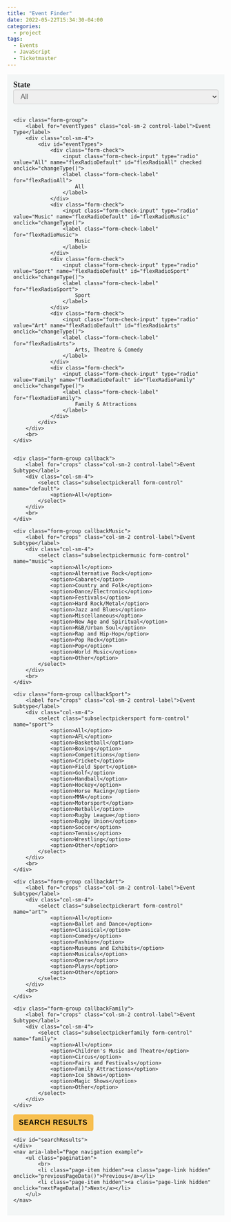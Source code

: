 ```yaml
---
title: "Event Finder"
date: 2022-05-22T15:34:30-04:00
categories:
  - project
tags:
  - Events
  - JavaScript
  - Ticketmaster
---
```

<title>Event finder that utilises the ticketmaster API</title>
<!-- Latest compiled and minified JavaScript -->
<!-- First include jquery js -->
<script src="//code.jquery.com/jquery-1.12.0.min.js"></script>
<script src="//code.jquery.com/jquery-migrate-1.2.1.min.js"></script>

<!-- Then include bootstrap js -->
<script src="https://maxcdn.bootstrapcdn.com/bootstrap/3.3.6/js/bootstrap.min.js" integrity="sha384-0mSbJDEHialfmuBBQP6A4Qrprq5OVfW37PRR3j5ELqxss1yVqOtnepnHVP9aJ7xS" crossorigin="anonymous"></script>



<style>
	.btn, .btn:hover {
	    font-weight: 600;
	    font-size: 16px !important;
	    font-family: Montserrat,sans-serif;
	    font-weight: 700;
	    display: inline-block;
	    padding: 10px 25px;
	    text-align: center;
	    white-space: nowrap;
	    text-transform: uppercase;
	    letter-spacing: 1px;
	    color: #444;
	    border: 2px solid rgba(68,68,68,.19);
	    background-image: none;
	    -webkit-user-select: none;
	    -ms-user-select: none;
	    user-select: none;
	    transition: color .2s ease,border-color .2s ease,background-color .2s ease;
	    display: inline-block;
	    font-weight: 400;
	    color: #212529;
	    background-color: #545b62;
	    text-align: center;
	    vertical-align: middle;
	    -webkit-user-select: none;
	    -moz-user-select: none;
	    -ms-user-select: none;
	    user-select: none;
	    background-color: transparent;
	    border: 1px solid transparent;
	    padding: 0.375rem 0.75rem;
	    line-height: 1.5;
	    border-radius: 0.25rem;
	    transition: color .15s ease-in-out,background-color .15s ease-in-out,border-color .15s ease-in-out,box-shadow .15s ease-in-out;
	}
	
	.pagination>li>a, .pagination>li>span {
	    font-size: 16px !important;
	}
	
	form br {
	    display: initial;
	}
	label {
	    display: initial !important;
	    font-family: var( --e-global-typography-text-font-family ), Sans-serif;
	    margin-bottom: 5px;
	    font-size: 18px;
	}
	form {
	    margin: 0 0 5px 0;
	    padding: 1em;
	    background-color: #f3f6f6;
	}
	.elementor-widget-text-editor {
		color: #212529;
		font-family: var( --e-global-typography-text-font-family ), Sans-serif;
		font-weight: var( --e-global-typography-text-font-weight );
	}
	
	label {
		display: initial !important;
		font-family: var( --e-global-typography-text-font-family ), Sans-serif;
		margin-bottom: 5px;
	}
	
	.form-group.callbackFamily {
		padding-bottom: 30.39px;
	}
	
	label.col-sm-2.control-label {font-family: var( --e-global-typography-text-font-family ), Sans-serif;
	font-weight: bold;font-size: 18px;margin-bottom: 10px;}
	.well {
	color: #212529;
	border-radius: 0.25rem;
	font-family: var( --e-global-typography-text-font-family ), Sans-serif;
	font-weight: var( --e-global-typography-text-font-weight );
	font-size: 16px;
	min-height: 20px;
	padding: 19px;
	margin-bottom: 20px;
	background-color: #f1f1f1;
	border: 1px solid #ced4da;
	border-radius: 4px
	px
	;
	-webkit-box-shadow: inset 0 1px 1px rgb(0 0 0 / 5%);
	box-shadow: inset 0 1px 1px rgb(0 0 0 / 5%);
	}
	.hidden {
	display: none;
	}

	.pagination>li>a, .pagination>li>span {position: relative;
	float: left;
	padding: 6px 12px;
	line-height: 1.5;
	color: #000;
	text-transform: uppercase;text-align: center;text-decoration: none;
	background-color: #F7BF50;
	border: 1px solid #ddd;font-weight: 600;font-size: 1rem;font-family: Montserrat,sans-serif;
    border-top-left-radius: 4px;
    border-bottom-left-radius: 4px;}

	.pagination>li:last-child>a, .pagination>li:last-child>span {border-top-right-radius: 0.25rem;
    border-bottom-right-radius: 0.25rem;
    border-top-left-radius: 0 !important;
    border-bottom-left-radius: 0 !important;}

	.pagination>li:last-child>a, .pagination>li:last-child>span {border-top-right-radius: 4px;
	border-bottom-right-radius: 4px;}

	li.page-item {}

	.pagination>li {display: inline;}

	li.page-item {}

	.pagination>li:first-child>a, .pagination>li:first-child>span {margin-left: 0;
	border-top-left-radius: 4px;
	border-bottom-left-radius: 4px;margin-left: -18px;}

	.pagination>li>a:hover {color: #fff;}
	.btn {
	font-weight: 600;
	font-size: 16px !important;
	display: inline-block;
	color: #212529;
	background-color: #545b62;
	text-align: center;
	vertical-align: middle;
	-webkit-user-select: none;
	-moz-user-select: none;
	-ms-user-select: none;
	user-select: none;
	background-color: transparent;
	border: 1px solid transparent;
	padding: 0.375rem 0.75rem;
	font-size: 1rem;
	line-height: 1.5;
	border-radius: 0.25rem;
	transition: color .15s ease-in-out,background-color .15s ease-in-out,border-color .15s ease-in-out,box-shadow .15s
	ease-in-out;
	}
	.btn-secondary, .btn-secondary:focus, .btn-secondary:active {
	color: #000;
	background-color: #F7BF50 !important;
	border-color: #F7BF50 !important;
	box-shadow: none;
	}
	body {
	overflow: hidden;
	font-family: Calibri, "Times new roman", Serif;
	}
	.form-control {display: block;
	width: 100%;
	height: 34px;
	padding: 6px 12px;
	font-size: 16px;
	line-height: 1.42857143;
	color: #555;
	
	background-image: none;
	border: 1px solid #ccc;
	left: 100px;border-radius: 4px;
	-webkit-box-shadow: inset 0 1px 1px rgb(0 0 0 / 8%);
	box-shadow: inset 0 1px 1px rgb(0 0 0 / 8%);
	-webkit-transition: border-color ease-in-out .15s,-webkit-box-shadow ease-in-out .15s;
	-o-transition: border-color ease-in-out .15s,box-shadow ease-in-out .15s;
	transition: border-color ease-in-out .15s,box-shadow ease-in-out .15s;}

	input[type=text] {background-color: #f1f1f1;width: 100%;}

	.btn-block {width: 100%;}

	.form-group {}

	.rowClear {
	display: flex;
	flex-wrap: none;
	margin-right: -15px;
	margin-left: 0px;
	margin-top: -38px;
	}

	.btn-secondary:hover {color: #fff;}

	.btn-default:hover {color: #fff;}

	.btn-default {color: #fff;background: #32373C;}

	.btn-default:hover {border-color: #F7BF50;color: #000;background: #F7BF50;}

	.row {
	display: flex;
	flex-wrap: wrap;
	margin-right: 0px;
	margin-left: 0px;}

	#wrapper {
	min-height: 100%;
	height: 100%;
	width: 100%;
	position: absolute;
	top: 0px;
	left: 0;
	display: inline-block;
	}
	#main-wrapper {
	height: 100%;
	overflow-y: auto;
	padding: 50px 0 0px 0;
	}

	#main {
	position: relative;
	height: 100%;
	overflow-y: auto;
	padding: 0 15px;
	}

	#sidebar-wrapper {
	height: 100%;
	padding: 50px 0 0px 0;
	position: fixed;
	border-right: 1px solid gray;
	}

	#sidebar {
	position: relative;
	height: 100%;
	overflow-y: auto;
	}

	#sidebar .list-group-item {
	border-radius: 0;
	border-left: 0;
	border-right: 0;
	border-top: 0;
	}

	.headline {
	width: 100%;
	height: 40px;
	background: #eee;
	margin-bottom: 20px;
	border-top: solid 1px #ccc;
	border-bottom: solid 1px #ccc;
	}

	.headline p {
	position: relative;
	top: 10px;
	left: 150px;
	font-weight: 700;
	}

	.btn {
	display: inline-block;
	}

	@media (max-width: 992px) {
	body {
	padding-top: 0px;
	}
	}

	@media (min-width: 992px) {
	#main-wrapper {
	float: right;
	}
	}

	@media (max-width: 992px) {
	#main-wrapper {
	padding-top: 0px;
	}
	}

	@media (max-width: 992px) {
	#sidebar-wrapper {
	position: static;
	height: auto;
	max-height: 300px;
	border-right: 0;
	}
	}
	.callback{

	}
	.callbackMusic{
	display:none;
	}
	.callbackSport{
	display:none;
	}
	.callbackArt{
	display:none;
	}
	.callbackFamily{
	display:none;
	}
	body{
	overflow:scroll
	}
	summary {
	display: list-item
	}
	
	
</style>

<form class="form-horizontal">
	<div class="form-group">
		<label for="state" class="col-sm-2 control-label">State</label>
		<div class="col-sm-4">
			<select class="selectpicker form-control" name="state">
				<option>All</option>
				<option>New South Wales</option>
				<option>Victoria</option>
				<option>Queensland</option>
				<option>South Australia</option>
				<option>Western Australia</option>
				<option>Tasmania</option>
				<option>Northern Territory</option>
				<option>Australian Capital Territory</option>
			</select>
		</div>
		<br>
	</div>

	<div class="form-group">
		<label for="eventTypes" class="col-sm-2 control-label">Event Type</label>
		<div class="col-sm-4">
            <div id="eventTypes">
                <div class="form-check">
                    <input class="form-check-input" type="radio" value="All" name="flexRadioDefault" id="flexRadioAll" checked onclick="changeType()">
                    <label class="form-check-label" for="flexRadioAll">
                        All
                    </label>
                </div>
                <div class="form-check">
                    <input class="form-check-input" type="radio" value="Music" name="flexRadioDefault" id="flexRadioMusic" onclick="changeType()">
                    <label class="form-check-label" for="flexRadioMusic">
                        Music
                    </label>
                </div>
                <div class="form-check">
                    <input class="form-check-input" type="radio" value="Sport" name="flexRadioDefault" id="flexRadioSport" onclick="changeType()">
                    <label class="form-check-label" for="flexRadioSport">
                        Sport
                    </label>
                </div>
                <div class="form-check">
                    <input class="form-check-input" type="radio" value="Art" name="flexRadioDefault" id="flexRadioArts" onclick="changeType()">
                    <label class="form-check-label" for="flexRadioArts">
                        Arts, Theatre & Comedy
                    </label>
                </div>
                <div class="form-check">
                    <input class="form-check-input" type="radio" value="Family" name="flexRadioDefault" id="flexRadioFamily" onclick="changeType()">
                    <label class="form-check-label" for="flexRadioFamily">
                        Family & Attractions
                    </label>
                </div>
            </div>
		</div>
		<br>
	</div>
   

	<div class="form-group callback">
		<label for="crops" class="col-sm-2 control-label">Event Subtype</label>
		<div class="col-sm-4">
			<select class="subselectpickerall form-control" name="default">
				<option>All</option>
			</select>
		</div>
		<br>
	</div>

	<div class="form-group callbackMusic">
		<label for="crops" class="col-sm-2 control-label">Event Subtype</label>
		<div class="col-sm-4">
			<select class="subselectpickermusic form-control" name="music">
				<option>All</option>
				<option>Alternative Rock</option>
				<option>Cabaret</option>
				<option>Country and Folk</option>
				<option>Dance/Electronic</option>
				<option>Festivals</option>
				<option>Hard Rock/Metal</option>
				<option>Jazz and Blues</option>
				<option>Miscellaneous</option>
				<option>New Age and Spiritual</option>
				<option>R&B/Urban Soul</option>
				<option>Rap and Hip-Hop</option>
				<option>Pop Rock</option>
				<option>Pop</option>
				<option>World Music</option>
				<option>Other</option>
			</select>
		</div>
		<br>
	</div>

	<div class="form-group callbackSport">
		<label for="crops" class="col-sm-2 control-label">Event Subtype</label>
		<div class="col-sm-4">
			<select class="subselectpickersport form-control" name="sport">
				<option>All</option>
				<option>AFL</option>
				<option>Basketball</option>
				<option>Boxing</option>
				<option>Competitions</option>
				<option>Cricket</option>
				<option>Field Sport</option>
				<option>Golf</option>
				<option>Handball</option>
				<option>Hockey</option>
				<option>Horse Racing</option>
				<option>MMA</option>
				<option>Motorsport</option>
				<option>Netball</option>
				<option>Rugby League</option>
				<option>Rugby Union</option>
				<option>Soccer</option>
				<option>Tennis</option>
				<option>Wrestling</option>
				<option>Other</option>
			</select>
		</div>
		<br>
	</div>

	<div class="form-group callbackArt">
		<label for="crops" class="col-sm-2 control-label">Event Subtype</label>
		<div class="col-sm-4">
			<select class="subselectpickerart form-control" name="art">
				<option>All</option>
				<option>Ballet and Dance</option>
				<option>Classical</option>
				<option>Comedy</option>
				<option>Fashion</option>
				<option>Museums and Exhibits</option>
				<option>Musicals</option>
				<option>Opera</option>
				<option>Plays</option>
				<option>Other</option>
			</select>
		</div>
		<br>
	</div>

	<div class="form-group callbackFamily">
		<label for="crops" class="col-sm-2 control-label">Event Subtype</label>
		<div class="col-sm-4">
			<select class="subselectpickerfamily form-control" name="family">
				<option>All</option>
				<option>Children's Music and Theatre</option>
				<option>Circus</option>
				<option>Fairs and Festivals</option>
				<option>Family Attractions</option>
				<option>Ice Shows</option>
				<option>Magic Shows</option>
				<option>Other</option>
			</select>
		</div>
	</div>
<div class="row">
		<div class="col-sm-offset-1 col-sm-10">
			<button type="button" class="btn btn-secondary" onclick="onSearchResultsClick()">Search Results</button>
		</div>
	</div>
	

	
	<div id="searchResults">
	</div>
	<nav aria-label="Page navigation example">
		<ul class="pagination">
			<br>
			<li class="page-item hidden"><a class="page-link hidden" onclick="previousPageData()">Previous</a></li>
			<li class="page-item hidden"><a class="page-link hidden" onclick="nextPageData()">Next</a></li>
		</ul>
	</nav>

<script>
	var currentQuery;

	$('input[type=radio]').on('change', function () {
		if ($(this).val() == "Music") {
			$('.upload').hide();
			$('.callback').hide();
			$('.callbackSport').hide();
			$('.callbackArt').hide();
			$('.callbackFamily').hide();
			$('.callbackMusic').show();
		} else if ($(this).val() == "Sport") {
			$('.upload').hide();
			$('.callback').hide();
			$('.callbackSport').show();
			$('.callbackArt').hide();
			$('.callbackFamily').hide();
			$('.callbackMusic').hide();
		} else if ($(this).val() == "Art") {
			$('.upload').hide();
			$('.callback').hide();
			$('.callbackSport').hide();
			$('.callbackArt').show();
			$('.callbackFamily').hide();
			$('.callbackMusic').hide();
		} else if ($(this).val() == "Family") {
			$('.upload').hide();
			$('.callback').hide();
			$('.callbackSport').hide();
			$('.callbackArt').hide();
			$('.callbackFamily').show();
			$('.callbackMusic').hide();
		} else if ($(this).val() == "All") {
			$('.upload').hide();
			$('.callback').show();
			$('.callbackSport').hide();
			$('.callbackArt').hide();
			$('.callbackFamily').hide();
			$('.callbackMusic').hide();
		}
	});


	stateDict = {
		"All": "All",
		"New South Wales": "NSW",
		"Victoria": "VIC",
		"Queensland": "QLD",
		"South Australia": "SA",
		"Western Australia": "WA",
		"Tasmania": "TAS",
		"Northern Territory": "NT",
		"Australian Capital Territory": "ACT"
	}

	async function getEventData(state, keyword) {

		const loadingOverlay = document.getElementsByClassName('loading-overlay')?.[0];

		var res;
		if (state == "All") {
			currentQuery =
				`https://app.ticketmaster.com/discovery/v2/events.json?keyword=${keyword}&countryCode=AU&apikey=KiqhEiBfJaj2xsSb0iNNO8rp7zislaiC&countryCode=AU&sort=date,asc&size=10`
			res = await
			fetch(`https://app.ticketmaster.com/discovery/v2/events.json?keyword=${keyword}&countryCode=AU&apikey=KiqhEiBfJaj2xsSb0iNNO8rp7zislaiC&countryCode=AU&sort=date,asc&size=10`);
		} else if (state == undefined) {
			currentQuery =
				`https://app.ticketmaster.com/discovery/v2/events.json?keyword=${keyword}&countryCode=AU&apikey=KiqhEiBfJaj2xsSb0iNNO8rp7zislaiC&countryCode=AU&sort=date,asc&size=10`
			res = await
			fetch(`https://app.ticketmaster.com/discovery/v2/events.json?keyword=${keyword}&countryCode=AU&apikey=KiqhEiBfJaj2xsSb0iNNO8rp7zislaiC&countryCode=AU&sort=date,asc&size=10`);
		} else {
			currentQuery =
				`https://app.ticketmaster.com/discovery/v2/events.json?keyword=${keyword}&countryCode=AU&apikey=KiqhEiBfJaj2xsSb0iNNO8rp7zislaiC&stateCode=${state}&sort=date,asc&size=10`
			res = await
			fetch(`https://app.ticketmaster.com/discovery/v2/events.json?keyword=${keyword}&countryCode=AU&apikey=KiqhEiBfJaj2xsSb0iNNO8rp7zislaiC&stateCode=${state}&sort=date,asc&size=10`);
		}
		const json = await res.json();

		var element = document.getElementsByClassName("page-item hidden");
		for (i = 0; i < element.length; i++) {
			element[i].classList.remove("hidden");
		}
		var
			element = document.getElementsByClassName("page-item hidden");
		for (i = 0; i < element.length; i++) {
			element[i].classList.remove("hidden");
		}
		var element = document.getElementsByClassName("page-link hidden");
		for (i = 0; i < element.length; i++) {
			element[i].classList.remove("hidden");
		}
		var
			element = document.getElementsByClassName("page-link hidden");
		for (i = 0; i < element.length; i++) {
			element[i].classList.remove("hidden");
		}
		return json;
	}
	async function youGotNextMarty(url) {
		const
			loadingOverlay = document.getElementsByClassName('loading-overlay')?.[0];
		var res;
		res = await fetch(url);
		const
			json = await res.json();
		return json;
	}
	var selectedItemState, selectedItemType, selectedItemSubtypeAll, selectedItemSubtypeMusic, selectedItemSubtypeSport, selectedItemSubtypeArt, selectedItemSubtypeFamily;
	var subtypeActive = -1;
	$('.selectpicker').change(function () {
		selectedItemState = $('.selectpicker').val();
	});
	
    function changeType(){
        selectedItemType = document.querySelector('input[type=radio]:checked').value;
        console.log(selectedItemType)
    }



	$('.subselectpickerall').change(function () {
		selectedItemSubtypeAll = $('.subselectpickerall').val();
		subtypeActive = 0;
	});
	$('.subselectpickermusic').change(function () {
		selectedItemSubtypeMusic = $('.subselectpickermusic').val();
		subtypeActive = 1;
	});
	$('.subselectpickersport').change(function () {
		selectedItemSubtypeSport = $('.subselectpickersport').val();
		subtypeActive = 2;
	});
	$('.subselectpickerart').change(function () {
		selectedItemSubtypeArt = $('.subselectpickerart').val();
		subtypeActive = 3;
	});
	$('.subselectpickerfamily').change(function () {
		selectedItemSubtypeFamily = $('.subselectpickerfamily').val();
		subtypeActive = 4;
	});
	$("#clear :button").click(function () {
		$('select[name=state]').val('All');
		$('select[name=eventTypes]').val('All');
		$('select[name=default]').val('All');
		$('select[name=music]').val('All');
		$('select[name=sport]').val('All');
		$('select[name=art]').val('All');
		$('select[name=family]').val('All');
	});
	var
		currentQuery;
	var pageNo;

	function onSearchResultsClick() {
		state = selectedItemState 
		category = selectedItemType

		if (subtypeActive == -1) {
			keyword = category
		}
		if (subtypeActive == 0) {
			keyword = ''
		} else if (subtypeActive == 1) {
			if (selectedItemSubtypeMusic == 'All') {
				keyword = category
			} else {
				if (selectedItemSubtypeMusic == 'All') {
					keyword = category
				} else {
					keyword = selectedItemSubtypeMusic
				}
			}
		} else if (subtypeActive == 2) {
			if (selectedItemSubtypeSport == 'All') {
				keyword = category
			} else {
				if (selectedItemSubtypeSport == undefined) {
					keyword = category
				} else {
					keyword = selectedItemSubtypeSport
				}
			}
		} else if (subtypeActive == 3) {
			if (selectedItemSubtypeArt == 'All') {
				keyword = category
			} else {
				if (selectedItemSubtypeArt == undefined) {
					keyword = category
				} else {
					keyword = selectedItemSubtypeArt
				}
			}
		} else if (subtypeActive == 4) {
			if (selectedItemSubtypeFamily == 'All') {
				keyword = category
			} else {
				if (selectedItemSubtypeFamily == undefined) {
					keyword = category
				} else {
					keyword = selectedItemSubtypeFamily
				}
			}
		}
		eventData = getEventData(stateDict[state], keyword)
		eventData.then(function (result) {
			pageNo = result.page.number
            if (result.page.totalElements == 0) {
				document.getElementById("searchResults").innerHTML += "<div class='well'>" + "<br>" + "<b>No Results Found...</b>" +
					"</div>"
			}
            else{
                eventData = result._embedded.events
                for (i = 0; i < eventData.length; i++) {

                    eventCity = result._embedded.events[i]._embedded.venues[0].city.name
                    eventState = result._embedded.events[i]._embedded.venues[0].state.name

                    timeString = eventData[i].dates.start.localTime // Prepend any date. Use your birthday. 
                    const timeString12hr=new Date('1970-01-01T' + timeString + 'Z').toLocaleTimeString('en-US', {
                        timeZone: 'UTC',
                        hour12: true,
                        hour: 'numeric',
                        minute: 'numeric'
                    });
                    if (eventData[i].info == '.') {
                        var
                            eventInfo = 'No additional Information'
                    } else {
                        var eventInfo = eventData[i].info
                    }
                    if (parseInt(eventData[i].dates.start.localDate) < 2022) {} else if (parseInt(eventData[i].dates.start.localDate) > 2025) {} else {
                        eventDate = eventData[i].dates.start.localDate.split('-')[2] + "/" + eventData[i].dates.start.localDate.split('-')[1] + "/" + eventData[i].dates.start.localDate.split('-')[0]

                        
                        document.getElementById('searchResults').innerHTML += "<div class='well' id='result'><p style = 'font-size:18px' >" + " <b> " + eventData[i].name + " </b>" + "<br></p> <b> Date: </b>" + eventDate + "<br><b>Time:</b> " +
                            timeString12hr + "<br><b>Location:</b> " + (eventData[i]._embedded.venues[0].name).split(',')[0] + " - " + eventCity + ", " + eventState + "<br> <a href = " + eventData[i].url + " target ='_blank'> <b> Buy Tickets </b></a> " +
                            "<br> <details><summary> <b> Information </b></summary><p> " + eventInfo + " </p> </details>" + " </div>"
                    }
                }
            }
		})


		document.getElementById("searchResults").innerHTML = "<br>"

	}


	function nextPageData() {

		state = selectedItemState
		category = selectedItemType

		if (subtypeActive == -1) {
			keyword = category
		}

		if (subtypeActive == 0) {
			keyword = ''
		} else if (subtypeActive == 1) {
			if (selectedItemSubtypeMusic == 'All') {
				keyword = category
			} else {
				if (selectedItemSubtypeMusic == 'All') {
					keyword = category
				} else {
					keyword = selectedItemSubtypeMusic
				}
			}

		} else if (subtypeActive == 2) {
			if (selectedItemSubtypeSport == 'All') {
				keyword = category
			} else {
				if (selectedItemSubtypeSport == undefined) {
					keyword = category
				} else {
					keyword = selectedItemSubtypeSport
				}
			}
		} else if (subtypeActive == 3) {
			if (selectedItemSubtypeArt == 'All') {
				keyword = category
			} else {
				if (selectedItemSubtypeArt == undefined) {
					keyword = category
				} else {
					keyword = selectedItemSubtypeArt
				}
			}
		} else if (subtypeActive == 4) {
			if (selectedItemSubtypeFamily == 'All') {
				keyword = category
			} else {
				if (selectedItemSubtypeFamily == undefined) {
					keyword = category
				} else {
					keyword = selectedItemSubtypeFamily
				}
			}
		}

		if (pageNo = 0) {
			if (state == "All") {
				currentQuery =
					`https://app.ticketmaster.com/discovery/v2/events.json?keyword=${keyword}&countryCode=AU&apikey=KiqhEiBfJaj2xsSb0iNNO8rp7zislaiC&countryCode=AU&sort=date,asc&size=10`
			} else if (state == undefined) {
				currentQuery =
					`https://app.ticketmaster.com/discovery/v2/events.json?keyword=${keyword}&countryCode=AU&apikey=KiqhEiBfJaj2xsSb0iNNO8rp7zislaiC&countryCode=AU&sort=date,asc&size=10`
			} else {
				currentQuery =
					`https://app.ticketmaster.com/discovery/v2/events.json?keyword=${keyword}&countryCode=AU&apikey=KiqhEiBfJaj2xsSb0iNNO8rp7zislaiC&stateCode=${stateDict[state]}&sort=date,asc&size=10`
			}
		}



		eventData = youGotNextMarty(currentQuery)

		eventData.then(function (result) {



			pageNo = result.page.number + 1
			if (result.page.totalElements == 0) {
				document.getElementById("searchResults").innerHTML += "<div class='well'>" + "<b>No Results Found...</b>" +
					"</div>"
			}
			eventData = result._embedded.events
			try {
				nextQuery = "https://app.ticketmaster.com" + result._links.next.href + "&apikey=KiqhEiBfJaj2xsSb0iNNO8rp7zislaiC"
				
							currentQuery = nextQuery
			eventData = youGotNextMarty(nextQuery)


			eventData.then(function (result) {

				eventData = result._embedded.events

				if (result.page.totalElements == 0) {
					document.getElementById("searchResults").innerHTML = "<div class='well'>" + "<br>" + "<b>No Results Found.</b>" + " </div>"
				}

				for (i = 0; i < eventData.length; i++) {

                    eventCity = result._embedded.events[i]._embedded.venues[0].city.name
                    eventState = result._embedded.events[i]._embedded.venues[0].state.name

					timeString = eventData[i].dates.start.localTime // Prepend any date. Use your birthday.
					const timeString12hr = new Date('1970-01-01T' + timeString + 'Z').toLocaleTimeString('en-US', {
						timeZone: 'UTC',
						hour12: true,
						hour: 'numeric',
						minute: 'numeric'
					});
					if (eventData[i].info == '.') {
						var
							eventInfo = 'No additional Information'
					} else {
						var eventInfo = eventData[i].info
					}
					if (parseInt(eventData[i].dates.start.localDate) < 2022) {} else if (parseInt(eventData[i].dates.start.localDate) >
						2025) {} else {
						eventDate = eventData[i].dates.start.localDate.split('-')[2] + "/" + eventData[i].dates.start.localDate.split('-')[1] + "/" + eventData[i].dates.start.localDate.split('-')[0]

                        document.getElementById('searchResults').innerHTML += "<div class='well' id='result'><p style = 'font-size:18px' >" + " <b> " + eventData[i].name + " </b>" + "<br></p> <b> Date: </b>" + eventDate + "<br><b>Time:</b> " +
                            timeString12hr + "<br><b>Location:</b> " + (eventData[i]._embedded.venues[0].name).split(',')[0] + " - " + eventCity + ", " + eventState + "<br> <a href = " + eventData[i].url + " target ='_blank'> <b> Buy Tickets </b></a> " +
                            "<br> <details><summary> <b> Information </b></summary><p> " + eventInfo + " </p> </details>" + " </div>"
                        }
				}

			})
			} catch {
				document.getElementById("searchResults").innerHTML += "<div class='well'>" + "<b>No More Results...</b>" +
					"</div>"
			}




		})


		document.getElementById("searchResults").innerHTML = "<br>"

	}

	function previousPageData() {

		state = selectedItemState
		category = selectedItemType

		if (subtypeActive == -1) {
			keyword = category
		}

		if (subtypeActive == 0) {
			keyword = ''
		} else if (subtypeActive == 1) {
			if (selectedItemSubtypeMusic == 'All') {
				keyword = category
			} else {
				if (selectedItemSubtypeMusic == 'All') {
					keyword = category
				} else {
					keyword = selectedItemSubtypeMusic
				}
			}

		} else if (subtypeActive == 2) {
			if (selectedItemSubtypeSport == 'All') {
				keyword = category
			} else {
				if (selectedItemSubtypeSport == undefined) {
					keyword = category
				} else {
					keyword = selectedItemSubtypeSport
				}
			}
		} else if (subtypeActive == 3) {
			if (selectedItemSubtypeArt == 'All') {
				keyword = category
			} else {
				if (selectedItemSubtypeArt == undefined) {
					keyword = category
				} else {
					keyword = selectedItemSubtypeArt
				}
			}
		} else if (subtypeActive == 4) {
			if (selectedItemSubtypeFamily == 'All') {
				keyword = category
			} else {
				if (selectedItemSubtypeFamily == undefined) {
					keyword = category
				} else {
					keyword = selectedItemSubtypeFamily
				}
			}
		}

		console.log(pageNo)
		if (pageNo != 0) {
			if (state == "All") {
				previousQuery =
					`https://app.ticketmaster.com/discovery/v2/events.json?keyword=${keyword}&countryCode=AU&apikey=KiqhEiBfJaj2xsSb0iNNO8rp7zislaiC&countryCode=AU&sort=date,asc&size=10&page=${pageNo-1}`
			} else if (state == undefined) {
				previousQuery =
					`https://app.ticketmaster.com/discovery/v2/events.json?keyword=${keyword}&countryCode=AU&apikey=KiqhEiBfJaj2xsSb0iNNO8rp7zislaiC&countryCode=AU&sort=date,asc&size=10&page=${pageNo-1}`
			} else {
				previousQuery =
					`https://app.ticketmaster.com/discovery/v2/events.json?keyword=${keyword}&countryCode=AU&apikey=KiqhEiBfJaj2xsSb0iNNO8rp7zislaiC&stateCode=${stateDict[state]}&sort=date,asc&size=10&page=${pageNo-1}`
			}
		} else {
			if (state == "All") {
				previousQuery =
					`https://app.ticketmaster.com/discovery/v2/events.json?keyword=${keyword}&countryCode=AU&apikey=KiqhEiBfJaj2xsSb0iNNO8rp7zislaiC&countryCode=AU&sort=date,asc&size=10&page=0`
			} else if (state == undefined) {
				previousQuery =
					`https://app.ticketmaster.com/discovery/v2/events.json?keyword=${keyword}&countryCode=AU&apikey=KiqhEiBfJaj2xsSb0iNNO8rp7zislaiC&countryCode=AU&sort=date,asc&size=10&page=0`
			} else {
				previousQuery =
					`https://app.ticketmaster.com/discovery/v2/events.json?keyword=${keyword}&countryCode=AU&apikey=KiqhEiBfJaj2xsSb0iNNO8rp7zislaiC&stateCode=${stateDict[state]}&sort=date,asc&size=10&page=0`
			}
		}

		currentQuery = previousQuery
		eventData = youGotNextMarty(previousQuery)


		eventData.then(function (result) {
			pageNo = result.page.number
			eventData = result._embedded.events

			if (result.page.totalElements == 0) {
				document.getElementById("searchResults").innerHTML = "<div class='well'>" + "<br>" + "<b>No Results Found... < /b>" + "</div>"
			}

			for (i = 0; i < eventData.length; i++) {

                eventCity = result._embedded.events[i]._embedded.venues[0].city.name
                eventState = result._embedded.events[i]._embedded.venues[0].state.name

				timeString = eventData[i].dates.start.localTime // Prepend any date. Use your birthday.
				const timeString12hr = new Date('1970-01-01T' + timeString + 'Z').toLocaleTimeString('en-US', {
					timeZone: 'UTC',
					hour12: true,
					hour: 'numeric',
					minute: 'numeric'
				});
				if (eventData[i].info == '.') {
					var
						eventInfo = 'No additional Information'
				} else {
					var eventInfo = eventData[i].info
				}
				if (parseInt(eventData[i].dates.start.localDate) < 2022) {} else
				if (parseInt(eventData[i].dates.start.localDate) > 2025) {} else {
					eventDate = eventData[i].dates.start.localDate.split('-')[2] + "/" + eventData[i].dates.start.localDate.split('-')[1] + "/" + eventData[i].dates.start.localDate.split('-')[0]

                    document.getElementById('searchResults').innerHTML += "<div class='well' id='result'><p style = 'font-size:18px' >" + " <b> " + eventData[i].name + " </b>" + "<br></p> <b> Date: </b>" + eventDate + "<br><b>Time:</b> " +
                            timeString12hr + "<br><b>Location:</b> " + (eventData[i]._embedded.venues[0].name).split(',')[0] + " - " + eventCity + ", " + eventState + "<br> <a href = " + eventData[i].url + " target ='_blank'> <b> Buy Tickets </b></a> " +
                            "<br> <details><summary> <b> Information </b></summary><p> " + eventInfo + " </p> </details>" + " </div>"
				}

			}
		})

		document.getElementById("searchResults").innerHTML = "<br>"

	}
</script>
</form>
